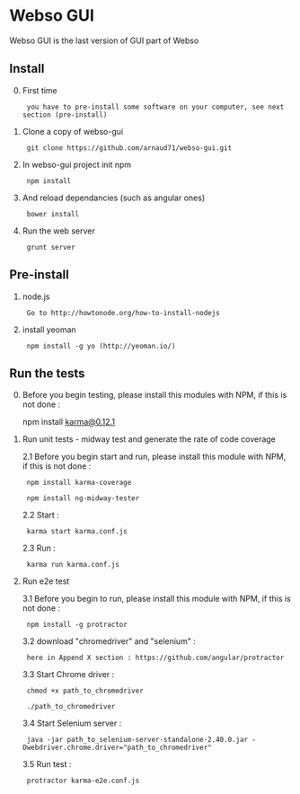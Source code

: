 Webso GUI
==========

Webso GUI is the last version of GUI part of Webso

Install
-------

0. First time

        you have to pre-install some software on your computer, see next section (pre-install)

1. Clone a copy of webso-gui

        git clone https://github.com/arnaud71/webso-gui.git

2. In webso-gui project init npm

        npm install

3. And reload dependancies (such as angular ones)

        bower install

4. Run the web server

        grunt server

Pre-install
-----------

1. node.js

        Go to http://howtonode.org/how-to-install-nodejs

2. install yeoman

        npm install -g yo (http://yeoman.io/)


Run the tests 
-------------

0. Before you begin testing, please install this modules with NPM, if this is not done : 

	npm install karma@0.12.1

1. Run unit tests - midway test and generate the rate of code coverage

	2.1 Before you begin start and run, please install this module with NPM, if this is not done : 

		npm install karma-coverage

		npm install ng-midway-tester

	2.2 Start :

		karma start karma.conf.js
	
	2.3 Run :	

		karma run karma.conf.js

2. Run e2e test

	3.1 Before you begin to run, please install this module with NPM, if this is not done : 
	
		npm install -g protractor

	3.2 download "chromedriver" and "selenium" :
		
		here in Append X section : https://github.com/angular/protractor

	3.3 Start Chrome driver :
		
		chmod +x path_to_chromedriver
		
		./path_to_chromedriver

	3.4 Start Selenium server :

		java -jar path_to_selenium-server-standalone-2.40.0.jar -Dwebdriver.chrome.driver="path_to_chromedriver"

	3.5 Run test :

		protractor karma-e2e.conf.js